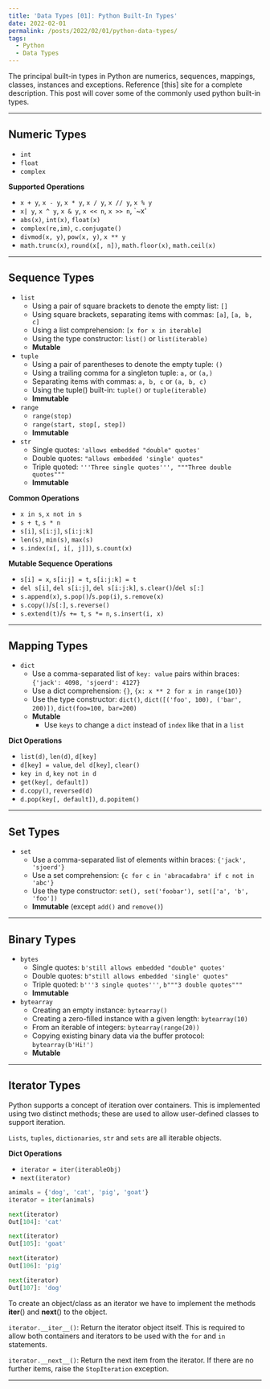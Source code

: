```yaml
---
title: 'Data Types [01]: Python Built-In Types'
date: 2022-02-01
permalink: /posts/2022/02/01/python-data-types/
tags:
  - Python
  - Data Types
---
```


The principal built-in types in Python are numerics, sequences, mappings, classes, instances and exceptions. Reference [this] site for a complete description. This post will cover some of the commonly used python built-in types.

---
## Numeric Types
- `int`
- `float`
- `complex`

__Supported Operations__

- `x + y`, `x - y`, `x * y`, `x / y`, `x // y`, `x % y`
- `x| y`, `x ^ y`, `x & y`, `x << n`, `x >> n`, `~x' 
- `abs(x)`, `int(x)`, `float(x)`
- `complex(re,im)`, `c.conjugate()`
- `divmod(x, y)`, `pow(x, y)`, `x ** y`
- `math.trunc(x)`, `round(x[, n])`, `math.floor(x)`, `math.ceil(x)`

---
## Sequence Types
- `list`
  - Using a pair of square brackets to denote the empty list: `[]`
  - Using square brackets, separating items with commas: `[a]`, `[a, b, c]`
  - Using a list comprehension: `[x for x in iterable]`
  - Using the type constructor: `list()` or `list(iterable)`
  - **Mutable** 
- `tuple`
  - Using a pair of parentheses to denote the empty tuple: `()`
  - Using a trailing comma for a singleton tuple: `a,` or `(a,)`
  - Separating items with commas: `a, b, c` or `(a, b, c)`
  - Using the tuple() built-in: `tuple()` or `tuple(iterable)`
  - **Immutable** 
- `range`
  - `range(stop)`
  - `range(start, stop[, step])`
  - **Immutable** 
- `str`
  - Single quotes: `'allows embedded "double" quotes'`
  - Double quotes: `"allows embedded 'single' quotes"`
  - Triple quoted: `'''Three single quotes''', """Three double quotes"""`
  - **Immutable**
 
 __Common Operations__
 
 - `x in s`, `x not in s`
 - `s + t`, `s * n`
 - `s[i]`, `s[i:j]`, `s[i:j:k]`
 - `len(s)`, `min(s)`, `max(s)`
 - `s.index(x[, i[, j]])`, `s.count(x)`

__Mutable Sequence Operations__

- `s[i] = x`, `s[i:j] = t`, `s[i:j:k] = t`
- `del s[i]`, `del s[i:j]`, `del s[i:j:k]`, `s.clear()`/`del s[:]`
- `s.append(x)`, `s.pop()`/`s.pop(i)`, `s.remove(x)`
- `s.copy()`/`s[:]`, `s.reverse()`
- `s.extend(t)`/`s += t`, `s *= n`, `s.insert(i, x)`

---
## Mapping Types
- `dict`
  - Use a comma-separated list of `key: value` pairs within braces: `{'jack': 4098, 'sjoerd': 4127}`
  - Use a dict comprehension: `{}`, `{x: x ** 2 for x in range(10)}`
  - Use the type constructor: `dict()`, `dict([('foo', 100), ('bar', 200)])`, `dict(foo=100, bar=200)`
  - **Mutable**
    - Use `keys` to change a `dict` instead of `index` like that in a `list`

__Dict Operations__

- `list(d)`, `len(d)`, `d[key]`
- `d[key] = value`, `del d[key]`, `clear()`
- `key in d`, `key not in d`
- `get(key[, default])`
- `d.copy()`, `reversed(d)`
- `d.pop(key[, default])`, `d.popitem()`

---
## Set Types
- `set`
  - Use a comma-separated list of elements within braces: `{'jack', 'sjoerd'}`
  - Use a set comprehension: `{c for c in 'abracadabra' if c not in 'abc'}`
  - Use the type constructor: `set(), set('foobar'), set(['a', 'b', 'foo'])`
  - **Immutable** (except `add()` and `remove()`)

---
## Binary Types
- `bytes`
  - Single quotes: `b'still allows embedded "double" quotes'`
  - Double quotes: `b"still allows embedded 'single' quotes"`
  - Triple quoted: `b'''3 single quotes'''`, `b"""3 double quotes"""`
  - **Immutable**
- `bytearray`
  - Creating an empty instance: `bytearray()`
  - Creating a zero-filled instance with a given length: `bytearray(10)`
  - From an iterable of integers: `bytearray(range(20))`
  - Copying existing binary data via the buffer protocol: `bytearray(b'Hi!')`
  - **Mutable**

---
## Iterator Types
Python supports a concept of iteration over containers. This is implemented using two distinct methods; these are used to allow user-defined classes to support iteration.

`Lists`, `tuples`, `dictionaries`, `str` and `sets` are all iterable objects.

__Dict Operations__

- `iterator = iter(iterableObj)`
- `next(iterator)`

```python
animals = {'dog', 'cat', 'pig', 'goat'}
iterator = iter(animals)

next(iterator)
Out[104]: 'cat'

next(iterator)
Out[105]: 'goat'

next(iterator)
Out[106]: 'pig'

next(iterator)
Out[107]: 'dog'
```

To create an object/class as an iterator we have to implement the methods __iter__() and __next__() to the object.

`iterator.__iter__()`: Return the iterator object itself. This is required to allow both containers and iterators to be used with the `for` and `in` statements. 

`iterator.__next__()`: Return the next item from the iterator. If there are no further items, raise the `StopIteration` exception.

---
